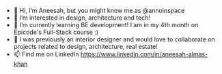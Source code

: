 - 👋 Hi, I’m Aneesah, but you might know me as @annoinspace
- 👀 I’m interested in design, architecture and tech!
- 🌱 I’m currently learning BE development! I am in my 4th month on Epicode's Full-Stack course :)
- 💞️ I was previously an interior designer and would love to collaborate on projects related to design, architecture, real estate!
- 📫 Find me on LinkedIn https://www.linkedin.com/in/aneesah-almas-khan

